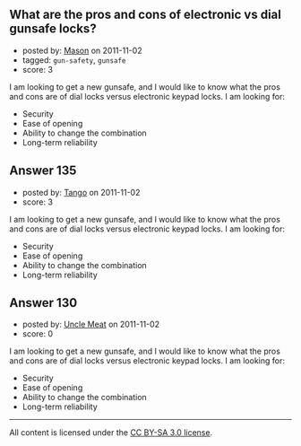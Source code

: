 ## What are the pros and cons of electronic vs dial gunsafe locks?

- posted by: [Mason](https://stackexchange.com/users/-1/19-mason) on 2011-11-02
- tagged: `gun-safety`, `gunsafe`
- score: 3

I am looking to get a new gunsafe, and I would like to know what the pros and cons are of dial locks versus electronic keypad locks. I am looking for:

 - Security
 - Ease of opening
 - Ability to change the combination
 - Long-term reliability


## Answer 135

- posted by: [Tango](https://stackexchange.com/users/-1/65-tango) on 2011-11-02
- score: 3

I am looking to get a new gunsafe, and I would like to know what the pros and cons are of dial locks versus electronic keypad locks. I am looking for:

 - Security
 - Ease of opening
 - Ability to change the combination
 - Long-term reliability


## Answer 130

- posted by: [Uncle Meat](https://stackexchange.com/users/-1/49-uncle-meat) on 2011-11-02
- score: 0

I am looking to get a new gunsafe, and I would like to know what the pros and cons are of dial locks versus electronic keypad locks. I am looking for:

 - Security
 - Ease of opening
 - Ability to change the combination
 - Long-term reliability



---

All content is licensed under the [CC BY-SA 3.0 license](https://creativecommons.org/licenses/by-sa/3.0/).
